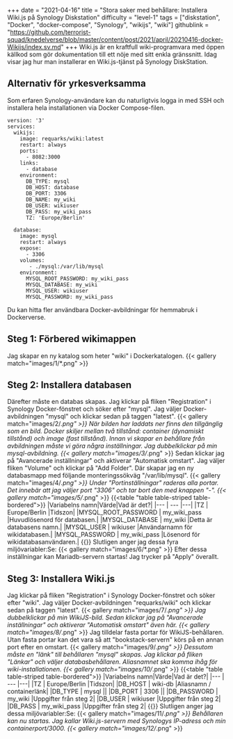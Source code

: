 +++
date = "2021-04-16"
title = "Stora saker med behållare: Installera Wiki.js på Synology Diskstation"
difficulty = "level-1"
tags = ["diskstation", "Docker", "docker-compose", "Synology", "wikijs", "wiki"]
githublink = "https://github.com/terrorist-squad/knedelverse/blob/master/content/post/2021/april/20210416-docker-Wikijs/index.sv.md"
+++
Wiki.js är en kraftfull wiki-programvara med öppen källkod som gör dokumentation till ett nöje med sitt enkla gränssnitt. Idag visar jag hur man installerar en Wiki.js-tjänst på Synology DiskStation.
## Alternativ för yrkesverksamma
Som erfaren Synology-användare kan du naturligtvis logga in med SSH och installera hela installationen via Docker Compose-filen.
```
version: '3'
services:
  wikijs:
    image: requarks/wiki:latest
    restart: always
    ports:
      - 8082:3000
    links:
      - database
    environment:
      DB_TYPE: mysql
      DB_HOST: database
      DB_PORT: 3306
      DB_NAME: my_wiki
      DB_USER: wikiuser
      DB_PASS: my_wiki_pass
      TZ: 'Europe/Berlin'

  database:
    image: mysql
    restart: always
    expose:
      - 3306
    volumes:
       - ./mysql:/var/lib/mysql
    environment:
      MYSQL_ROOT_PASSWORD: my_wiki_pass
      MYSQL_DATABASE: my_wiki
      MYSQL_USER: wikiuser
      MYSQL_PASSWORD: my_wiki_pass

```
Du kan hitta fler användbara Docker-avbildningar för hemmabruk i Dockerverse.
## Steg 1: Förbered wikimappen
Jag skapar en ny katalog som heter "wiki" i Dockerkatalogen.
{{< gallery match="images/1/*.png" >}}

## Steg 2: Installera databasen
Därefter måste en databas skapas. Jag klickar på fliken "Registration" i Synology Docker-fönstret och söker efter "mysql". Jag väljer Docker-avbildningen "mysql" och klickar sedan på taggen "latest".
{{< gallery match="images/2/*.png" >}}
När bilden har laddats ner finns den tillgänglig som en bild. Docker skiljer mellan två tillstånd: container (dynamiskt tillstånd) och image (fast tillstånd). Innan vi skapar en behållare från avbildningen måste vi göra några inställningar. Jag dubbelklickar på min mysql-avbildning.
{{< gallery match="images/3/*.png" >}}
Sedan klickar jag på "Avancerade inställningar" och aktiverar "Automatisk omstart". Jag väljer fliken "Volume" och klickar på "Add Folder". Där skapar jag en ny databasmapp med följande monteringssökväg "/var/lib/mysql".
{{< gallery match="images/4/*.png" >}}
Under "Portinställningar" raderas alla portar. Det innebär att jag väljer port "3306" och tar bort den med knappen "-".
{{< gallery match="images/5/*.png" >}}
{{<table "table table-striped table-bordered">}}
|Variabelns namn|Värde|Vad är det?|
|--- | --- |---|
|TZ	| Europe/Berlin |Tidszon|
|MYSQL_ROOT_PASSWORD	| my_wiki_pass |Huvudlösenord för databasen.|
|MYSQL_DATABASE |	my_wiki |Detta är databasens namn.|
|MYSQL_USER	| wikiuser |Användarnamn för wikidatabasen.|
|MYSQL_PASSWORD |	my_wiki_pass	|Lösenord för wikidatabasanvändaren.|
{{</table>}}
Slutligen anger jag dessa fyra miljövariabler:Se:
{{< gallery match="images/6/*.png" >}}
Efter dessa inställningar kan Mariadb-servern startas! Jag trycker på "Apply" överallt.
## Steg 3: Installera Wiki.js
Jag klickar på fliken "Registration" i Synology Docker-fönstret och söker efter "wiki". Jag väljer Docker-avbildningen "requarks/wiki" och klickar sedan på taggen "latest".
{{< gallery match="images/7/*.png" >}}
Jag dubbelklickar på min WikiJS-bild. Sedan klickar jag på "Avancerade inställningar" och aktiverar "Automatisk omstart" även här.
{{< gallery match="images/8/*.png" >}}
Jag tilldelar fasta portar för WikiJS-behållaren. Utan fasta portar kan det vara så att "bookstack-servern" körs på en annan port efter en omstart.
{{< gallery match="images/9/*.png" >}}
Dessutom måste en "länk" till behållaren "mysql" skapas. Jag klickar på fliken "Länkar" och väljer databasbehållaren. Aliasnamnet ska komma ihåg för wiki-installationen.
{{< gallery match="images/10/*.png" >}}
{{<table "table table-striped table-bordered">}}
|Variabelns namn|Värde|Vad är det?|
|--- | --- |---|
|TZ	| Europe/Berlin	|Tidszon|
|DB_HOST	| wiki-db	|Aliasnamn / containerlänk|
|DB_TYPE	| mysql	||
|DB_PORT	| 3306	 ||
|DB_PASSWORD	| my_wiki	|Uppgifter från steg 2|
|DB_USER	| wikiuser |Uppgifter från steg 2|
|DB_PASS	| my_wiki_pass	|Uppgifter från steg 2|
{{</table>}}
Slutligen anger jag dessa miljövariabler:Se:
{{< gallery match="images/11/*.png" >}}
Behållaren kan nu startas. Jag kallar Wiki.js-servern med Synologys IP-adress och min containerport/3000.
{{< gallery match="images/12/*.png" >}}
